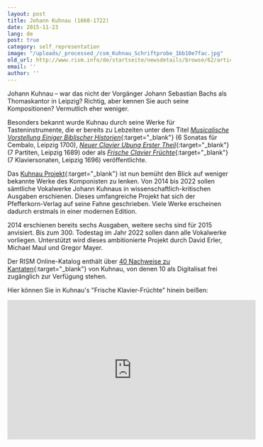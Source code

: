 ```yaml
---
layout: post
title: Johann Kuhnau (1660-1722)
date: 2015-11-23
lang: de
post: true
category: self_representation
image: "/uploads/_processed_/csm_Kuhnau_Schriftprobe_1bb10e7fac.jpg"
old_url: http://www.rism.info/de/startseite/newsdetails/browse/62/article/64/johann-kuhnau-1660-1722.html
email: ''
author: ''
---
```



Johann Kuhnau – war das nicht der Vorgänger Johann Sebastian Bachs als Thomaskantor in Leipzig? Richtig, aber kennen Sie auch seine Kompositionen? Vermutlich eher weniger.



Besonders bekannt wurde Kuhnau durch seine Werke für Tasteninstrumente, die er bereits zu Lebzeiten unter dem Titel [_Musicalische Vorstellung Einiger Biblischer Historien_](https://opac.rism.info/search?id=00000990035758){:target="_blank"} (6 Sonatas für Cembalo, Leipzig 1700), [_Neuer Clavier Ubung Erster Theil_](https://opac.rism.info/search?id=00000990035743){:target="_blank"} (7 Partiten, Leipzig 1689) oder als [_Frische Clavier Früchte_](https://opac.rism.info/search?View=rism&documentid=00000990035752){:target="_blank"} (7 Klaviersonaten, Leipzig 1696) veröffentlichte.

Das [Kuhnau Projekt](http://www.pfefferkorn-verlag.com/de/das-kuhnau-projekt/){:target="_blank"} ist nun bemüht den Blick auf weniger bekannte Werke des Komponisten zu lenken. Von 2014 bis 2022 sollen sämtliche Vokalwerke Johann Kuhnaus in wissenschaftlich-kritischen Ausgaben erschienen. Dieses umfangreiche Projekt hat sich der Pfefferkorn-Verlag auf seine Fahne geschrieben. Viele Werke erscheinen dadurch erstmals in einer modernen Edition.



2014 erschienen bereits sechs Ausgaben, weitere sechs sind für 2015 anvisiert. Bis zum 300. Todestag im Jahr 2022 sollen dann alle Vokalwerke vorliegen. Unterstützt wird dieses ambitionierte Projekt durch David Erler, Michael Maul und Gregor Mayer.



Der RISM Online-Katalog enthält über [40 Nachweise zu Kantaten](https://opac.rism.info/search?View=rism&author=johann+kuhnau&subject=cantatas){:target="_blank"} von Kuhnau, von denen 10 als Digitalisat frei zugänglich zur Verfügung stehen.

Hier können Sie in Kuhnau's "Frische Klavier-Früchte" hinein beißen:
<iframe width="560" height="315" src="https://www.youtube.com/embed/seTVELK-vX0" frameborder="0" allowfullscreen></iframe>





<script type="text/javascript">var switchTo5x=true;</script><script type="text/javascript" src="http://w.sharethis.com/button/buttons.js"></script><script type="text/javascript">stLight.options({publisher: "9b601438-1ce1-49d8-bfd7-9cff5df54c17", doNotHash: false, doNotCopy: false, hashAddressBar: false});</script>